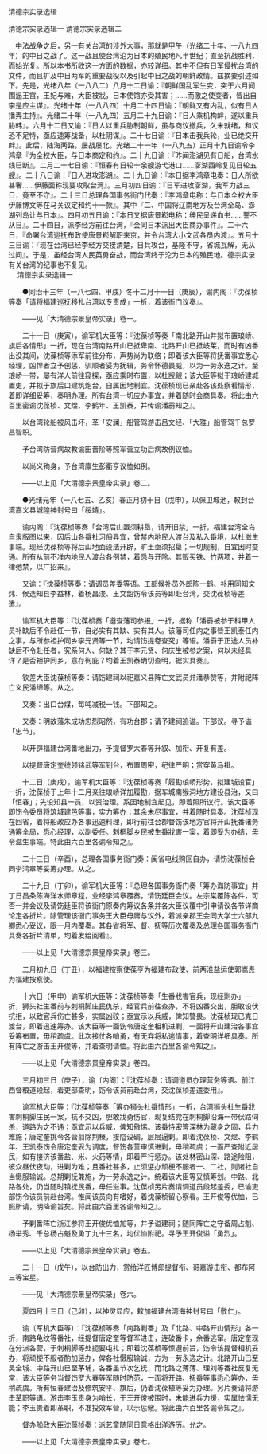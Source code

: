 <!-- { "loadSidebar": true } -->
清德宗实录选辑


清德宗实录选辑一
清德宗实录选辑二
 
 
　中法战争之后，另一有关台湾的涉外大事，那就是甲午（光绪二十年、一八九四年）的中日之战了。这一战且使台湾沦为日本的殖民地凡半世纪；直至抗战胜利，而始光复。所以本书所收这一方面的数据，亦较详细。其中不但有日军侵扰台湾的文件，而且扩及中日两军的重要战役以及引起中日之战的朝鲜政情。兹摘要引述如下。先是，光绪八年（一八八二）八月十二日谕：『朝鲜国乱军生变，突于六月间围逼王宫，王妃与难，大臣被戕，日本使馆亦受其害；……而激之使变者，皆出自李是应主谋』。光绪十年（一八八四）十月二十四日谕：『朝鲜又有内乱，似有日人播弄主持』。光绪二十年（一八九四）五月二十九日谕：『日人乘机构衅，遂以重兵胁韩』。六月十二日又谕：『日人以重兵胁制朝鲜，虽与商议撤兵，久未就绪，和议恐不足恃，亟应速筹战备，以杜阴谋』。二十七日谕：『日本击我兵轮，业已绝交开衅』。此后，陆海两路，屡战屡北。光绪二十一年（一八九五）正月十九日谕令李鸿章『为全权大臣，与日本商定和约』。二十九日谕：『昨闻澎湖见有日船，台湾水线已断』。二月二十七日谕：『恒春有日轮十余艘游弋港口……澎湖西岭复见日轮五艘』。二十八日谕：『日人进攻澎湖』。二十九日谕：『本日据李鸿章电奏：日人所欲甚奢……伊藤面称现要攻取台湾』。三月初四日谕：『日军进攻澎湖，我军力战三日，竟至不守』。二十三日总理各国事务衙门代奏：『李鸿章电称：与日本全权大臣伊藤博文等在马关议定和约十一款』。其中『二、中国将辽南地方及台湾全岛、澎湖列岛让与日本』。四月初五日谕：『本日又据唐景崧电称：绅民呈递血书……誓不从日』。二十四日，派李经方前往台湾，『会同日本派出大臣商办事件』。二十六日，『命署台湾巡抚布政使唐景崧解职来京，并令台湾大小文武各员内渡』。五月十三日谕：『现在台湾已经李经方交接清楚，日兵攻台，基隆不守，省城瓦解，无从过问』。于是，虽经台湾人民英勇奋战，而台湾终于沦为日本的殖民地。德宗实录有关台湾的纪事也不复见。  
　 
清德宗实录选辑一

　　●同治十三年（一八七四、甲戌）冬十二月十一日（庚辰），谕内阁：『沈葆桢等奏「请将福建巡抚移扎台湾以专责成」一折，着该衙门议奏』。

　　——见「大清德宗景皇帝实录」卷一。

　　二十一日（庚寅），谕军机大臣等：『沈葆桢等奏「南北路开山并拟布置琅峤、旗后各情形」一折，现在台湾南路开山已抵卑南、北路开山已抵岐莱，而时有凶番出没其间，沈葆桢等添军前往分布，声势尚为联络；即着该大臣等将抚番事宜悉心经理，凶悍者立予创惩、驯顺者妥为抚辑，务令怀德畏威，以为一劳永逸之计。至琅峤一带，屡有洋人前往窥探，亟应乘时布置，以杜觊觎；该大臣等拟于琅峤建城置吏，并拟于旗后口建筑炮台，自属因地制宜。沈葆桢现已亲赴各该处察看情形，着即详细妥筹，奏明办理。所有台湾一切应办事宜，并着随时会商具奏。将此由六百里密谕沈葆桢、文煜、李鹤年、王凯泰，并传谕潘霨知之』。

　　以台湾轮船被风击坏，革「安澜」船管驾游击吕文经、「大雅」船管驾千总罗昌智职。

　　予台湾防营病故教谕田晋阶等照军营立功后病故例议恤。

　　以尚义殉身，予台湾廪生彭衢亨议恤如例。

　　——以上见「大清德宗景皇帝实录」卷二。

　　●光绪元年（一八七五、乙亥）春正月初十日（戊申），以保卫城池，敕封台湾嘉义县城隍神封号曰「绥靖」。

　　谕内阁：『沈葆桢等奏「台湾后山亟须耕垦，请开旧禁」一折，福建台湾全岛自隶版图以来，因后山各番社习俗异宜，曾禁内地民人渡台及私入番境，以杜滋生事端。现经沈葆桢等将后山地面设法开辟，旷土亟须招垦；一切规制，自宜因时变通。所有从前不准内地民人渡台各例禁，着悉与开除。其贩买铁、竹两项，并着一律弛禁，以广招来』。

　　又谕：『沈葆桢等奏：请调员差委等语。工部候补员外郎陈一鹤、补用同知文炜、候选知县李益林，着杨昌浚、王文韶饬令该员等即赴台湾，交沈葆桢等差遣』。

　　谕军机大臣等：『沈葆桢奏「遵查藩司参报」一折，据称「潘霨被参于科甲人员补缺后不令赴任一节，自必实有其缺、实有其人。该藩司任内之事皆王凯泰任内之事，与所参袒护同乡李元贤等一节，均请饬提卷查究」等语。潘霨于正途人员补缺后不令赴任者，究系何人、何缺？其于李元贤、何庆生被参之案，何以未经具详？是否袒护同乡，意存徇庇？均着王凯泰确切查明，据实具奏』。

　　钦差大臣沈葆桢等奏：请饬建祠以祀嘉义县阵亡文武员弁潘恭赞等，并附祀阵亡义民潘缔等。从之。

　　又奏：出口台煤，每吨减税一钱。下部知之。

　　又奏：明故藩朱成功忠烈昭然，有功台郡；请予建祠追谥。下部议。寻予谥「忠节」。

　　以开辟福建台湾番地出力，予提督罗大春等升叙、加衔、开复有差。

　　以提督唐定奎统领铭武等军到台，布置周密，纪律严明；赏穿黄马褂。

　　十二日（庚戌），谕军机大臣等：『沈葆桢等奏「履勘琅峤形势，拟建城设官」一折，沈葆桢于上年十二月亲往琅峤详加履勘，据车城南猴洞地方建设县治，又曰「恒春」；先设知县一员，以资治理。系因地制宜起见，即着照所议行。该大臣等即饬令委员将筑城建邑等事，实力筹办；其余未尽事宜，并着随时具奏。沈葆桢现在回省，着将船政应办各事迅速料理，即行前往台郡督饬该地方官将开山抚番诸务通筹全局，悉心经理，以副委任。刺桐脚乡民被生番戕害一案，着即妥为办结，毋令滋生事端。特此由六百里各谕令知之』。

　　二十三日（辛酉），总理各国事务衙门奏：闽省电线购回自办，请饬沈葆桢会同李鸿章等妥筹办理。从之。

　　二十九日（丁卯），谕军机大臣等：『总理各国事务衙门奏「筹办海防事宜」并丁日昌条陈海洋水师章程，业经李鸿章覆奏，请饬廷臣会议。左宗棠覆陈各件，可否一并会议及请饬廷臣将该衙门原奏内筹议各条并各大臣议覆中引申请议各节详商论定各折片。除管理该衙门事务王大臣毋庸与议外，着派亲郡王会同大学士六部九卿悉心妥议，限一月内覆奏。其各省将军、督、抚等历次覆奏及总理各国事务衙门具奏各折片清单，均着发给阅看』。

　　——以上见「大清德宗景皇帝实录」卷三。

　　二月初九日（丁丑），以福建按察使葆亨为福建布政使、前两淮盐运使郭嵩焘为福建按察使。

　　十六日（甲申）谕军机大臣等：沈葆桢等奏「生番戕害官兵，现经剿办」一折，狮头社生番前与刺桐脚庄民仇杀，经官兵前往查办，不将凶番交出，胆敢设伏抗拒，以致官兵伤亡甚多，实属凶狡；亟宜示以兵威，俾知警畏。沈葆桢现已克日渡台，即着迅速筹办。该大臣等一面饬令唐定奎相机进剿，一面将开山建治各事宜妥筹布置，毋稍疏虞。此次接仗各哨勇，有无弃将私逃情事，着查明详细具奏。所有阵亡之游击王开俊等，并着查明请恤。将此由六百里各谕令知之』。

　　——以上见「大清德宗景皇帝实录」卷四。

　　三月初三日（庚子），谕〔内阁〕：『沈葆桢奏：请调道员办理营务等语。前江西督粮道段起，着吏部查明，饬令该员前赴台湾，交沈葆桢差遣委用』。

　　谕军机大臣等：『沈葆桢等奏「筹办狮头社番情形」一折，台湾狮头社生番戕害刺桐脚庄民一案，抗不交凶，胆敢戕勇伤官，现复结党在刺桐脚沿海一带伏路伺杀，道路为之不通；亟宜示以兵威，俾知儆惕。该番恃密箐深林为藏身之固，兵力难施；唐定奎挑令各营翦除荆榛，接隘设碉，层层逼剿。即着沈葆桢、文煜、李鹤年、王凯泰饬令唐定奎妥为调度，督饬各营审慎进剿，毋稍疏虞；一面严查附近居民，如有接济该番盐、米、火药等情，即着严行惩办。该处林密山深、路途险阻，彼众昼伏夜动，进剿为难；且番社甚多，止须惩办顽梗不服者一、二社，则诸社自当慑服输诚。总期剿抚兼施，为一劳永逸之计。统着该大臣等妥慎筹划。中路、北路各处，仍当随时镇抚民番，毋任滋事。沈葆桢另片奏请调道员段起差委，已谕吏部饬令该员前赴台湾。惟闻该员向有嗜好，着沈葆桢留心察看。王开俊等优恤，已照所请，明降谕旨矣。将此由六百里各谕令知之』。

　　予剿番阵亡浙江参将王开俊优恤加等，并予谥建祠；随同阵亡之守备周占魁、杨举秀、千总杨占魁及勇丁九十三名，均优恤附祀。寻予王开俊谥「勇烈」。

　　——以上见「大清德宗景皇帝实录」卷五。

　　二十一日（戊午），以台防出力，赏给洋匠博郎提督衔、哥嘉游击衔、都布阿三等宝星。

　　——见「大清德宗景皇帝实录」卷六。

　　夏四月十三日（己卯），以神灵显应，敕加福建台湾海神封号曰「敷仁」。

　　谕〔军机大臣等〕：『沈葆桢等奏「南路剿番」及「北路、中路开山情形」各一折，南路龟纹等番社，经提督唐定奎等督军进击，连破番卡，余番逃窜。唐定奎现在分派各营，于刺桐脚等处扼要屯扎；即着沈葆桢等懔遵前旨，饬令该提督相机妥办，将顽梗不服者酌加惩办，俾各社慑服输诚，方为一劳永逸之计。北路开山已至吴全城、中路开山已至茅埔，各番虽节次乞抚，而北路之薄薄、理刘等番社反复无常，该大臣等务当督饬罗大春等军随时防范，一面将开路、抚番等事悉心筹办，毋稍疏虞。所有恒春建治及修筑安平、旗后，仍着沈葆植等妥为办理。另片奏请将游击革职等语。游击李玉贵身为哨长，于王开俊被围时，未能进兵力援，实属怯懦无能；李玉贵着即革职，不准投效军营，以示惩儆。将此由六百里各谕令知之』。

　　督办船政大臣沈葆桢奏：派艺童随同日意格出洋游历。允之。

　　——以上见「大清德宗景皇帝实录」卷七。

